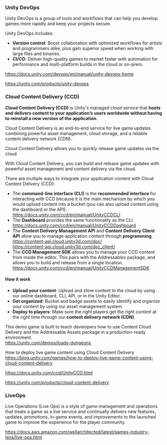 ### Unity DevOps
Unity DevOps is a group of tools and workflows that can help you develop games more rapidly and keep your projects secure.

Unity DevOps includes:

-   **Version control**: Boost collaboration with optimized workflows for artists and programmers alike, plus gain superior speed when working with large files and binaries.
-   **CI/CD**: Deliver high-quality games to market faster with automation for performance and multi-platform builds in the cloud or on-prem.

https://docs.unity.com/devops/en/manual/unity-devops-home

https://unity.com/products/unity-devops

###  Cloud Content Delivery (CCD)
**Cloud Content Delivery (CCD)** is Unity's managed cloud service that **hosts and delivers content to your application’s users worldwide without having to reinstall a new version of the application**.

Cloud Content Delivery is an end-to-end service for live game updates combining powerful asset management, cloud storage, and a reliable content delivery network (CDN).

Cloud Content Delivery allows you to quickly release game updates via the cloud 

With Cloud Content Delivery, you can build and release game updates with powerful asset management and content delivery via the cloud.

There are multiple ways to integrate your application content with Cloud Content Delivery (CCD):

- The **command-line interface (CLI)** is the **recommended interface** for interacting with CCD because it is the main mechanism by which you would upload content into a bucket (you can also upload content using the dashboard or the API).
  https://docs.unity.com/ccd/en/manual/UnityCCDCLI
- The **Dashboard** provides the same functionality as the CLI.
  https://docs.unity.com/ccd/en/manual/UnityCCDDashboard
- The **Content Delivery Management API** and **Content Delivery Client API** allow you to manage application content through **programming**.
  https://content-api.cloud.unity3d.com/doc/ \
  https://content-api.cloud.unity3d.com/doc_client/ 
- The **CCD Management SDK** allows you to manage your CCD content from inside the editor. This pairs with the Addressables package, and allows you to build and release from a single location.
  https://docs.unity.com/ccd/en/manual/UnityCCDManagementSDK
  
#### How it work

- **Upload your content**: Upload and store content to the cloud by using our online dashboard, CLI, API, or in the Unity Editor.
- **Get organized**: Bucket and badge assets to easily identify and organize your content by using our asset management system.
- **Deploy to players**: Make sure the right players get the right content at the right time through our **content delivery network (CDN)**.


This demo game is built to teach developers how to use Content Cloud Delivery and the Addressable Assets package in a production-ready environment. \
https://unity.com/demos/loady-dungeons

How to deploy live game content using Cloud Content Delivery \
https://blog.unity.com/games/how-to-deploy-live-game-content-using-cloud-content-delivery


https://docs.unity.com/ccd/UnityCCD.html

https://unity.com/products/cloud-content-delivery




### LiveOps

Live Operations (Live Ops) is a style of game management and operations that treats a game as a live service and continually delivers new features, updates, promotions, in-game events, and improvements to the launched game to improve the experience for the player community.

https://docs.aws.amazon.com/wellarchitected/latest/games-industry-lens/live-ops.html
